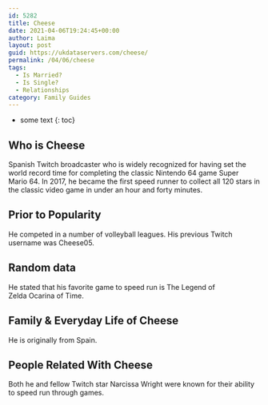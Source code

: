 ```yaml
---
id: 5282
title: Cheese
date: 2021-04-06T19:24:45+00:00
author: Laima
layout: post
guid: https://ukdataservers.com/cheese/
permalink: /04/06/cheese
tags:
  - Is Married?
  - Is Single?
  - Relationships
category: Family Guides
---
```


* some text
{: toc}


## Who is Cheese
                  
                  
                  
Spanish Twitch broadcaster who is widely recognized for having set the world record time for completing the classic Nintendo 64 game Super Mario 64. In 2017, he became the first speed runner to collect all 120 stars in the classic video game in under an hour and forty minutes.
                  
              
            
              
            
                
                
                
## Prior to Popularity
                  
                  
                  
He competed in a number of volleyball leagues. His previous Twitch username was Cheese05. 
                  
              
            
              
            
                
                
                
## Random data
                  
                  
                  
He stated that his favorite game to speed run is The Legend of Zelda Ocarina of Time.
                  
              
            
              
            
                
                
                
## Family & Everyday Life of Cheese
                  
                  
                  
He is originally from Spain.
                  
              
            
              
            
                
                
                
## People Related With Cheese
                  
                  
                  
Both he and fellow Twitch star Narcissa Wright were known for their ability to speed run through games.
                  
              
            
              
            
                
              
            
              
              
            
            
              
            
          
          
          